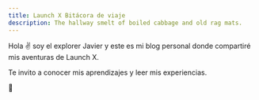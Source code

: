 ```yaml
---
title: Launch X Bitácora de viaje
description: The hallway smelt of boiled cabbage and old rag mats.
---
```


Hola ✌️  soy el explorer Javier y este es mi blog personal donde compartiré mis aventuras de Launch X.

Te invito a conocer mis aprendizajes y leer mis experiencias.

🚀
